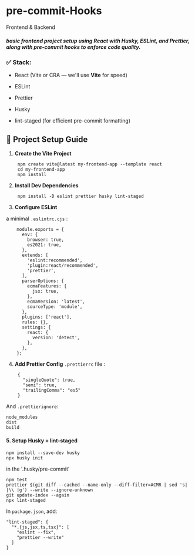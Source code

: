 # pre-commit-Hooks
Frontend &amp; Backend

##### basic frontend project setup using **React** with **Husky**, **ESLint**, and **Prettier**, along with **pre-commit hooks** to enforce code quality.

### ✅ Stack:

-   React (Vite or CRA — we'll use **Vite** for speed)
    
-   ESLint
    
-   Prettier
    
-   Husky
    
-   lint-staged (for efficient pre-commit formatting)

##  📁 Project Setup Guide

1. **Create the Vite Project**

		npm create vite@latest my-frontend-app --template react
		cd my-frontend-app
		npm install

2. **Install Dev Dependencies**

		npm install -D eslint prettier husky lint-staged

3. **Configure ESLint**

a minimal `.eslintrc.cjs` :

		module.exports = {
		  env: {
		    browser: true,
		    es2021: true,
		  },
		  extends: [
		    'eslint:recommended',
		    'plugin:react/recommended',
		    'prettier',
		  ],
		  parserOptions: {
		    ecmaFeatures: {
		      jsx: true,
		    },
		    ecmaVersion: 'latest',
		    sourceType: 'module',
		  },
		  plugins: ['react'],
		  rules: {},
		  settings: {
		    react: {
		      version: 'detect',
		    },
		  },
		};


4. **Add Prettier Config**
`.prettierrc` file :

		{
		  "singleQuote": true,
		  "semi": true,
		  "trailingComma": "es5"
		}
And `.prettierignore`:
	
	node_modules
	dist
	build

#### 5. **Setup Husky + lint-staged**

	npm install --save-dev husky
	npx husky init

in the  '.husky/pre-commit'

	npm test
	prettier $(git diff --cached --name-only --diff-filter=ACMR | sed 's| |\\ |g') --write --ignore-unknown
	git update-index --again
	npx lint-staged

In `package.json`, add:

	"lint-staged": {
	  "*.{js,jsx,ts,tsx}": [
	    "eslint --fix",
	    "prettier --write"
	  ]
	}



